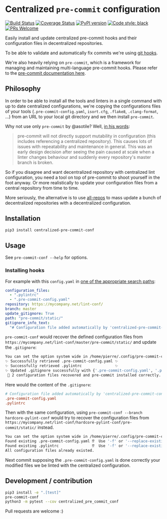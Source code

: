 # Centralized `pre-commit` configuration

[![Build Status](https://travis-ci.org/Pierre-Sassoulas/centralized-pre-commit-conf.svg?branch=master)](https://travis-ci.org/Pierre-Sassoulas/centralized-pre-commit-conf)
[![Coverage Status](https://coveralls.io/repos/github/Pierre-Sassoulas/centralized-pre-commit-conf/badge.svg?branch=master)](https://coveralls.io/github/Pierre-Sassoulas/centralized-pre-commit-conf?branch=master)
[![PyPI version](https://badge.fury.io/py/centralized-pre-commit-conf.svg)](https://badge.fury.io/py/centralized-pre-commit-conf)
[![Code style: black](https://img.shields.io/badge/code%20style-black-000000.svg)](https://github.com/ambv/black)
[![PRs Welcome](https://img.shields.io/badge/PRs-welcome-brightgreen.svg?style=flat-square)](http://makeapullrequest.com)

Easily install and update centralized pre-commit hooks and their configuration files in
decentralized repositories.

To be able to validate and automatically fix commits we're using
[git hooks](https://git-scm.com/book/en/v2/Customizing-Git-Git-Hooks).

We're also heavily relying on `pre-commit`, which is a framework for managing and
maintaining multi-language pre-commit hooks. Please refer to the
[pre-commit documentation here](https://pre-commit.com/).

## Philosophy

In order to be able to install all the tools and linters in a single command with up to
date centralized configurations, we're copying the configurations files of your tools
(`.pre-commit-config.yaml`, `isort.cfg`, `.flake8`, `.clang-format`, ...) from an URL to
your local git directory and we then install `pre-commit`.

Why not use only `pre-commit` by @asotile? Well,
[in his words](https://github.com/pre-commit/pre-commit/issues/450#issuecomment-405616722):

> pre-commit will not directly support mutability in configuration (this includes
> referencing a centralized repository). This causes lots of issues with repeatability
> and maintenance in general. This was an early design decision after seeing the pain
> caused at scale when a linter changes behaviour and suddenly every repository's master
> branch is broken.

So if you disagree and want decentralized repository with centralized lint
configuration, you need a tool on top of pre-commit to shoot yourself in the foot
anyway. Or more realistically to update your configuration files from a central
repository from time to time.

More seriously, the alternative is to use
[all-repos](https://github.com/asottile/all-repos) to mass update a bunch of
decentralized repositories with a decentralized configuration.

## Installation

```bash
pip3 install centralized-pre-commit-conf
```

## Usage

See `pre-commit-conf --help` for options.

### Installing hooks

For example with this `config.yaml` in
[one of the appropriate search paths](https://confuse.readthedocs.io/en/latest/#search-paths):

```yaml
configuration_files:
  - ".pylintrc"
  - ".pre-commit-config.yaml"
repository: https://mycompany.net/lint-conf/
branch: master
update_gitignore: True
path: "pre-commit/static/"
gitignore_info_text:
  "# Configuration file added automatically by 'centralized-pre-commit-conf'"
```

`pre-commit-conf` would recover the defined configuration files from
`https://mycompany.net/lint-conf/master/pre-commit/static/` and update the `.gitignore`:

```bash
You can set the option system wide in /home/pierre/.config/pre-commit-conf/config.yaml.
✨ Successfully retrieved .pre-commit-config.yaml ✨
✨ Successfully retrieved .pylintrc               ✨
✨ Updated .gitignore successfully with {'.pre-commit-config.yaml', '.pylintrc'}. ✨
 🎉 2 configuration files recovered and pre-commit installed correctly. 🎉
```

Here would the content of the `.gitignore`:

```ini
# Configuration file added automatically by 'centralized-pre-commit-conf'
.pre-commit-config.yaml
.pylintrc
```

Then with the same configuration, using `pre-commit-conf --branch hardcore-pylint-conf`
would try to recover the configuration files from
`https://mycompany.net/lint-conf/hardcore-pylint-conf/pre-commit/static/` instead.

```bash
You can set the option system wide in /home/pierre/.config/pre-commit-conf/config.yaml.
Found existing .pre-commit-config.yaml ⁉️  Use '-f' or '--replace-existing' to force erase.
Found existing .pylintrc               ⁉️  Use '-f' or '--replace-existing' to force erase.
All configuration files already existed.
```

Next commit supposing the `.pre-commit-config.yaml` is done correctly your modified
files we be linted with the centralized configuration.

## Development / contribution

```bash
pip3 install -e ".[test]"
pre-commit-conf
python3 -m pytest --cov centralized_pre_commit_conf
```

Pull requests are welcome :)
